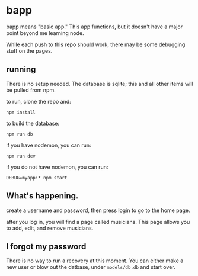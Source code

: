 # bapp

bapp means "basic app." This app functions, but it doesn't have a major point beyond me learning node.

While each push to this repo should work, there may be some debugging stuff on the pages.

## running

There is no setup needed. The database is sqlite; this and all other items will be pulled from npm.

to run, clone the repo and:

`npm install`

to build the database:

`npm run db`

if you have nodemon, you can run:

`npm run dev`

if you do not have nodemon, you can run:

`DEBUG=myapp:* npm start`

## What's happening.

create a username and password, then press login to go to the home page.

after you log in, you will find a page called musicians. This page allows you to add, edit, and remove musicians.

## I forgot my password

There is no way to run a recovery at this moment. You can either make a new user or blow out the datbase, under `models/db.db` and start over.
